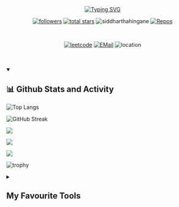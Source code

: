 <p align=center>
<a href="https://git.io/typing-svg"><img src="https://readme-typing-svg.demolab.com?font=Fira+Code&pause=1000&center=true&vCenter=true&width=435&lines=Hey+Siddhartha+Hingane+here;See+My+Creations+!!;Follow+me+on+Github+and+LeetCode" alt="Typing SVG" /></a></p>

<!--
**SiddharthaHingane/SiddharthaHingane** is a ✨ _special_ ✨ repository because its `README.md` (this file) appears on your GitHub profile. -->

<p align=center>
<a href="https://github.com/SiddharthaHingane?tab=followers">
    <img alt="followers" title="Follow me on Github" src="https://custom-icon-badges.demolab.com/github/followers/SiddharthaHingane?color=236ad3&labelColor=1155ba&style=for-the-badge&logo=person-add&label=Follow&logoColor=white"/></a>
    <a href="https://github.com/SiddharthaHingane?tab=repositories&sort=stargazers">
    <img alt="total stars" title="Total stars on GitHub" src="https://custom-icon-badges.demolab.com/github/stars/SiddharthaHingane?color=55960c&style=for-the-badge&labelColor=488207&logo=star"/></a>
    <a><img src="https://komarev.com/ghpvc/?username=siddharthahingane&label=Profile%20views&color=0e75b6&style=for-the-badge" alt="siddharthahingane" /> </a>
    <a href="https://github.com/SiddharthaHingane?tab=repositories">
    <img alt="Repos" src="https://custom-icon-badges.demolab.com/badge/-My%20Repos-blue?style=for-the-badge&logoColor=white&logo=repo"></a></p>
<br>
<p align=center>
<a href="https://leetcode.com/siddharthahingane/" target="_blank">
    <img alt="leetcode" src="https://img.shields.io/badge/-Leetcode-black?style=for-the-badge&labelColor=black&logo=leetcode&logoColor=orange"></a>
<a href="mailto:siddharthahingane@gmail.com"><img alt="EMail" src="https://custom-icon-badges.demolab.com/badge/-siddharthahingane@gmail.com-red?style=for-the-badge&logo=mention&logoColor=white"></a>
    <a><img alt="location" src="https://custom-icon-badges.demolab.com/badge/Vadodara-India-purple?style=for-the-badge&logo=location&logoColor=white"></a></p>
<br><br>
  
 <details open>
 <summary><h2>📊 Github Stats and Activity</h2></summary>
 
![Top Langs](https://github-readme-stats.vercel.app/api/top-langs/?username=SiddharthaHingane&layout=compact&theme=onedark)

![GitHub Streak](https://github-readme-streak-stats.herokuapp.com?user=SiddharthaHingane&theme=tokyonight&hide_border=true&date_format=M%20j%5B%2C%20Y%5D)

![](http://github-profile-summary-cards.vercel.app/api/cards/stats?username=SiddharthaHingane&theme=ayu_mirage)

![](http://github-profile-summary-cards.vercel.app/api/cards/profile-details?username=SiddharthaHingane&theme=codeSTACKr)

![](http://github-profile-summary-cards.vercel.app/api/cards/productive-time?username=SiddharthaHingane&theme=2077&utcOffset=5.30)
    
![trophy](https://github-profile-trophy.vercel.app/?username=SiddharthaHingane&theme=onedark)
</details>

<details>
<summary><h2>My Favourite Tools</h2></summary>
<h3>👨‍ 💻 Programming Languages</h3>
      <a href="https://github.com/search?q=user%3ASiddharthaHingane+language%3Ac"><img alt="C" src="https://custom-icon-badges.demolab.com/badge/C-03599C.svg?logo=c-in-hexagon&logoColor=white"></a>
      <a href="https://github.com/search?q=user%3ASiddharthaHingane+language%3Acpp"><img alt="C++" src="https://custom-icon-badges.demolab.com/badge/C++-9C033A.svg?logo=cpp2&logoColor=white"></a>
      <a href="https://github.com/search?q=user%3ASiddharthaHigane+language%3Acsharp"><img alt="C#" src="https://custom-icon-badges.demolab.com/badge/C%23-68217A.svg?logo=cs2&logoColor=white"></a>
      <a href="https://github.com/search?q=user%3ASiddharthaHingane+language%3Acss"><img alt="CSS" src="https://img.shields.io/badge/CSS-1572B6.svg?logo=css3&logoColor=white"></a>
      <a href="https://github.com/search?q=user%3ASiddharthaHingane+language%3Ahtml"><img alt="HTML" src="https://img.shields.io/badge/HTML-E34F26.svg?logo=html5&logoColor=white"></a>
      <a href="https://github.com/search?q=user%3ASiddharthaHingane+language%3Ajava"><img alt="Java" src="https://custom-icon-badges.demolab.com/badge/Java-007396.svg?logo=java&logoColor=white"></a>
      <a href="https://github.com/search?q=user%3ASiddharthaHingane+language%3Ajavascript"><img alt="JavaScript" src="https://img.shields.io/badge/JavaScript-F7DF1E.svg?logo=javascript&logoColor=black"></a>
      <a href="https://github.com/search?q=user%3ASiddharthaHingane+language%3Apython"><img alt="Python" src="https://img.shields.io/badge/Python-14354C.svg?logo=python&logoColor=white"></a>
      <a href="https://github.com/search?q=user%3ASiddharthaHingane+language%3Ascratch"><img alt="Scratch" src="https://img.shields.io/badge/Scratch-4D97FF.svg?logo=scratch&logoColor=white"></a>
    <a href="https://github.com/search?q=user%3ASiddharthaHingane+language%3Asql"><img alt="SQL" src="https://custom-icon-badges.demolab.com/badge/SQL-025E8C.svg?logo=database&logoColor=white"></a>
    <a href="https://github.com/search?q=user%3ASiddharthaHingane+language%3AtypeScript"><img alt="TypeScript" src="https://img.shields.io/badge/TypeScript-007ACC.svg?logo=typescript&logoColor=white"></a>
   <br><br>
   <h3>🧰 FrameWorks and Libraries</h3>
   <a href="#"><img alt="Arduino" src="https://img.shields.io/badge/-Arduino-00979D?logo=Arduino&logoColor=white"></a>
   <a href="#"><img alt="Bootstrap" src="https://img.shields.io/badge/Bootstrap-7952B3.svg?logo=bootstrap&logoColor=white"></a>
   <a href="#"><img alt="Discord.py" src="https://custom-icon-badges.demolab.com/badge/Discord.py-0d1620.svg?logo=dpy"></a>
   <a href="#"><img alt="GitHub Actions" src="https://img.shields.io/badge/GitHub%20Actions-2671E5.svg?logo=github%20actions&logoColor=white"></a>
   <a href="#"><img alt="Wordpress" src="https://img.shields.io/badge/Wordpress-21759B?logo=wordpress&logoColor=white"></a>
   <br><br>
   <h3>🗄️ Database and Cloud Hosting</h3>
     <a href="#"><img alt="GitHub Pages" src="https://img.shields.io/badge/GitHub%20Pages-327FC7.svg?logo=github&logoColor=white"></a>
     <a href="#"><img alt="Heroku" src="https://img.shields.io/badge/Heroku-430098.svg?logo=heroku&logoColor=white"></a>
     <a href="#"><img alt="MySQL" src="https://img.shields.io/badge/MySQL-00f.svg?logo=mysql&logoColor=white"></a>
     <a href="#"><img alt="Oracle" src ="https://img.shields.io/badge/Oracle-F00000.svg?logo=oracle&logoColor=white"></a>
     <a href="#"><img alt="Repl.it" src="https://img.shields.io/badge/Repl.it-0D101E.svg?logo=Replit&logoColor=white"></a>
     <a href="#"><img alt="Vercel" src="https://img.shields.io/badge/Vercel-000000.svg?logo=vercel&logoColor=white"></a>
   <br><br>
   <h3>💻 Software and Tools</h3>
      <a href="#"><img alt="Adobe" src="https://img.shields.io/badge/Adobe-FF0000.svg?logo=adobe&logoColor=white"></a>
      <a href="#"><img alt="Android" src="https://img.shields.io/badge/Android-3DDC84?logo=android&logoColor=white"></a>
      <a href="#"><img alt="Android Studio" src="https://img.shields.io/badge/Android%20Studio-008678.svg?logo=android-studio&logoColor=white"></a>
      <a href="#"><img alt="Arch Linux" src="https://img.shields.io/badge/Arch%20Linux-1793D1.svg?logo=arch-linux&logoColor=white"></a>
      <a href="#"><img alt="Brave" src="https://img.shields.io/badge/-Brave-FB542B?logo=brave&logoColor=white"></a>
      <a href="#"><img alt="Discord" src="https://img.shields.io/badge/-Discord-5865F2.svg?logo=discord&logoColor=white"></a>
      <a href="#"><img alt="Git" src="https://img.shields.io/badge/Git-F05033.svg?logo=git&logoColor=white"></a>
      <a href="#"><img alt="GitHub Desktop" src="https://img.shields.io/badge/GitHub%20Desktop-8034A9.svg?logo=github&logoColor=white"></a>
      <a href="#"><img alt="Google Sheets" src="https://img.shields.io/badge/Sheets-34A853.svg?logo=google%20sheets&logoColor=white"></a>
      <a href="#"><img alt="Jupyter" src="https://img.shields.io/badge/Jupyter-F37626.svg?logo=Jupyter&logoColor=white"></a>
      <a href="#"><img alt="Stack Overflow" src="https://img.shields.io/badge/-Stack%20Overflow-FE7A16?logo=stack-overflow&logoColor=white"></a>
      <a href="#"><img alt="Visual Studio Code" src="https://img.shields.io/badge/Visual%20Studio%20Code-0078d7.svg?logo=visual-studio-code&logoColor=white"></a>
</details>
<br><br>
